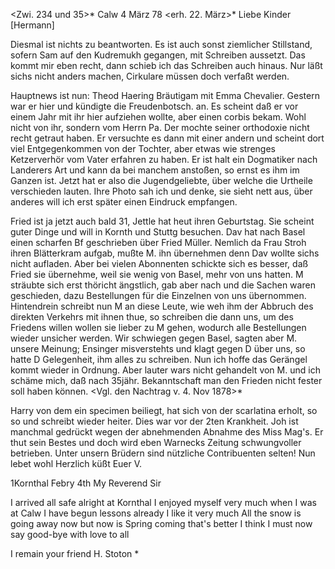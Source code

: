 <Zwi. 234 und 35>* Calw 4 März 78
 <erh. 22. März>*
Liebe Kinder [Hermann]

Diesmal ist nichts zu beantworten. Es ist auch sonst ziemlicher Stillstand, sofern Sam auf den Kudremukh gegangen, mit Schreiben aussetzt. Das kommt mir eben recht, dann schieb ich das Schreiben auch hinaus. Nur läßt sichs nicht anders machen, Cirkulare müssen doch verfaßt werden.

Hauptnews ist nun: Theod Haering Bräutigam mit Emma Chevalier. Gestern war er hier und kündigte die Freudenbotsch. an. Es scheint daß er vor einem Jahr mit ihr hier aufziehen wollte, aber einen corbis bekam. Wohl nicht von ihr, sondern vom Herrn Pa. Der mochte seiner orthodoxie nicht recht getraut haben. Er versuchte es dann mit einer andern und scheint dort viel Entgegenkommen von der Tochter, aber etwas wie strenges Ketzerverhör vom Vater erfahren zu haben. Er ist halt ein Dogmatiker nach Landerers Art und kann da bei manchem anstoßen, so ernst es ihm im Ganzen ist. Jetzt hat er also die Jugendgeliebte, über welche die Urtheile verschieden lauten. Ihre Photo sah ich und denke, sie sieht nett aus, über anderes will ich erst später einen Eindruck empfangen.

Fried ist ja jetzt auch bald 31, Jettle hat heut ihren Geburtstag. Sie scheint guter Dinge und will in Kornth und Stuttg besuchen. Dav hat nach Basel einen scharfen Bf geschrieben über Fried Müller. Nemlich da Frau Stroh ihren Blätterkram aufgab, mußte M. ihn übernehmen denn Dav wollte sichs nicht aufladen. Aber bei vielen Abonnenten schickte sich es besser, daß Fried sie übernehme, weil sie wenig von Basel, mehr von uns hatten. M sträubte sich erst thöricht ängstlich, gab aber nach und die Sachen waren geschieden, dazu Bestellungen für die Einzelnen von uns übernommen. Hintendrein schreibt nun M an diese Leute, wie weh ihm der Abbruch des direkten Verkehrs mit ihnen thue, so schreiben die dann uns, um des Friedens willen wollen sie lieber zu M gehen, wodurch alle Bestellungen wieder unsicher werden. Wir schwiegen gegen Basel, sagten aber M. unsere Meinung; Ensinger misverstehts und klagt gegen D über uns, so hatte D Gelegenheit, ihm alles zu schreiben. Nun ich hoffe das Gerängel kommt wieder in Ordnung. Aber lauter wars nicht gehandelt von M. und ich schäme mich, daß nach 35jähr. Bekanntschaft man den Frieden nicht fester soll haben können. <Vgl. den Nachtrag v. 4. Nov 1878>*

Harry von dem ein specimen beiliegt, hat sich von der scarlatina erholt, so so und schreibt wieder heiter. Dies war vor der 2ten Krankheit. 
Joh ist manchmal gedrückt wegen der abnehmenden Abnahme des Miss Mag's. Er thut sein Bestes und doch wird eben Warnecks Zeitung schwungvoller betrieben. Unter unsern Brüdern sind nützliche Contribuenten selten! Nun lebet wohl Herzlich küßt
 Euer V.



 1Kornthal Febry 4th
My Reverend Sir

I arrived all safe alright at Kornthal I enjoyed myself very much when I was at Calw I have begun lessons already I like it very much All the snow is going away now but now is Spring coming that's better I think I must now say good-bye with love to all

 I remain
 your friend
 H. Stoton
 <Harry Stoton>*
